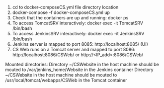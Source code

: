 

1. cd to docker-composeCS.yml file directory location
2. docker-compose -f docker-composeCS.yml up
3. Check that the containers are up and running: docker ps 
4. To access TomcatSRV interactively: docker exec -it TomcatSRV /bin/bash
5. To access JenkinsSRV interactively: docker exec -it JenkinsSRV /bin/bash
6. Jenkins server is mapped to port 8085: http://localhost:8085/ (UI)
7. CS Web runs on a Tomcat server and mapped to port 8086:  http://localhost:8086/CSWeb/ or http://<IP_add>:8086/CSWeb/ 

Mounted directories:
Directory ~/CSWebsite in the host machine should be mouted to /var/jenkins_home/Website in the Jenkins container
Directory ~/CSWebsite in the host machine should be mouted to /usr/local/tomcat/webapps/CSWeb in the Tomcat container
